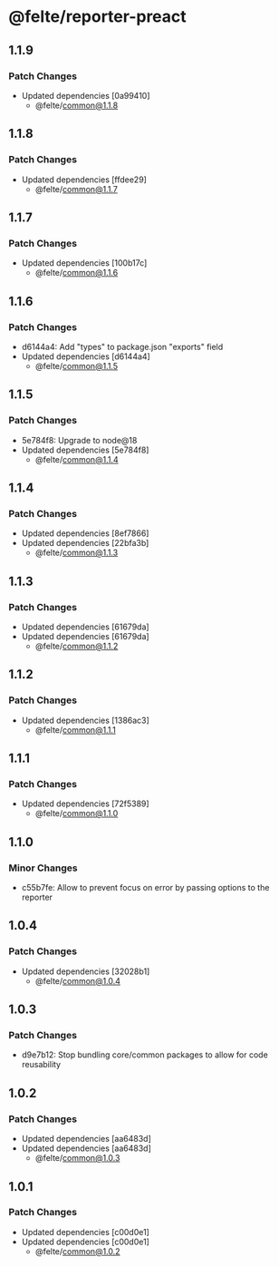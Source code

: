 # @felte/reporter-preact

## 1.1.9

### Patch Changes

- Updated dependencies [0a99410]
  - @felte/common@1.1.8

## 1.1.8

### Patch Changes

- Updated dependencies [ffdee29]
  - @felte/common@1.1.7

## 1.1.7

### Patch Changes

- Updated dependencies [100b17c]
  - @felte/common@1.1.6

## 1.1.6

### Patch Changes

- d6144a4: Add "types" to package.json "exports" field
- Updated dependencies [d6144a4]
  - @felte/common@1.1.5

## 1.1.5

### Patch Changes

- 5e784f8: Upgrade to node@18
- Updated dependencies [5e784f8]
  - @felte/common@1.1.4

## 1.1.4

### Patch Changes

- Updated dependencies [8ef7866]
- Updated dependencies [22bfa3b]
  - @felte/common@1.1.3

## 1.1.3

### Patch Changes

- Updated dependencies [61679da]
- Updated dependencies [61679da]
  - @felte/common@1.1.2

## 1.1.2

### Patch Changes

- Updated dependencies [1386ac3]
  - @felte/common@1.1.1

## 1.1.1

### Patch Changes

- Updated dependencies [72f5389]
  - @felte/common@1.1.0

## 1.1.0

### Minor Changes

- c55b7fe: Allow to prevent focus on error by passing options to the reporter

## 1.0.4

### Patch Changes

- Updated dependencies [32028b1]
  - @felte/common@1.0.4

## 1.0.3

### Patch Changes

- d9e7b12: Stop bundling core/common packages to allow for code reusability

## 1.0.2

### Patch Changes

- Updated dependencies [aa6483d]
- Updated dependencies [aa6483d]
  - @felte/common@1.0.3

## 1.0.1

### Patch Changes

- Updated dependencies [c00d0e1]
- Updated dependencies [c00d0e1]
  - @felte/common@1.0.2
